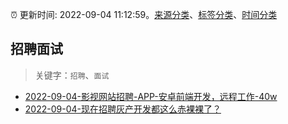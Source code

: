 :alarm_clock: 更新时间: 2022-09-04 11:12:59。[来源分类](../README.md)、[标签分类](../TAGS.md)、[时间分类](../TIMELINE.md)

## 招聘面试


> 关键字：`招聘`、`面试`



- [2022-09-04-影视网站招聘-APP-安卓前端开发，远程工作-40w](https://www.v2ex.com/t/877623) 
- [2022-09-04-现在招聘灰产开发都这么赤裸裸了？](https://www.v2ex.com/t/877622) 